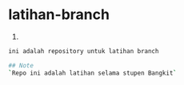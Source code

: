 # latihan-branch

1.
  ```bash
  ini adalah repository untuk latihan branch

## Note
`Repo ini adalah latihan selama stupen Bangkit`
